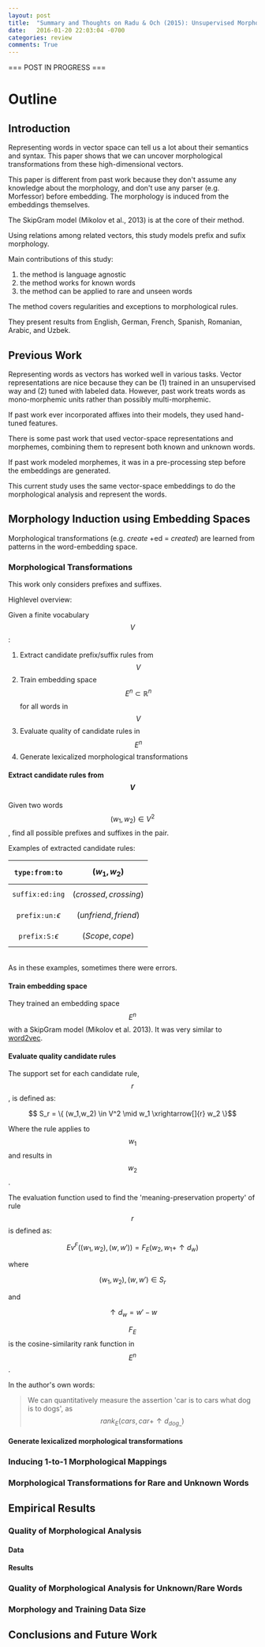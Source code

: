 ```yaml
---
layout: post
title:  "Summary and Thoughts on Radu & Och (2015): Unsupervised Morphology Induction Using Word Embeddings"
date:   2016-01-20 22:03:04 -0700
categories: review
comments: True
---
```


=== POST IN PROGRESS ===

# Outline


## Introduction

Representing words in vector space can tell us a lot about their semantics and syntax. This paper shows that we can uncover morphological transformations from these high-dimensional vectors. 

This paper is different from past work because they don't assume any knowledge about the morphology, and don't use any parser (e.g. Morfessor) before embedding. The morphology is induced from the embeddings themselves.

The SkipGram model (Mikolov et al., 2013) is at the core of their method.

Using relations among related vectors, this study models prefix and sufix morphology.

Main contributions of this study:

1. the method is language agnostic
2. the method works for known words
3. the method can be applied to rare and unseen words

The method covers regularities and exceptions to morphological rules.

They present results from English, German, French, Spanish, Romanian, Arabic, and Uzbek.

## Previous Work

Representing words as vectors has worked well in various tasks. Vector representations are nice because they can be (1) trained in an unsupervised way and (2) tuned with labeled data. However, past work treats words as mono-morphemic units rather than possibly multi-morphemic. 

If past work ever incorporated affixes into their models, they used hand-tuned features.

There is some past work that used vector-space representations and morphemes, combining them to represent both known and unknown words.

If past work modeled morphemes, it was in a pre-processing step before the embeddings are generated. 

This current study uses the same vector-space embeddings to do the morphological analysis and represent the words.


## Morphology Induction using Embedding Spaces

Morphological transformations (e.g. *create* +ed = *created*) are learned from patterns in the word-embedding space.

### Morphological Transformations

This work only considers prefixes and suffixes.

Highlevel overview:

Given a finite vocabulary $$V$$:

1. Extract candidate prefix/suffix rules from $$V$$
2. Train embedding space $$E^n \subset \mathbb{R}^n$$ for all words in $$V$$
3. Evaluate quality of candidate rules in $$E^n$$
4. Generate lexicalized morphological transformations


#### Extract candidate rules from $$V$$

Given two words $$(w_1,w_2) \in V^2$$, find all possible prefixes and suffixes in the pair.

Examples of extracted candidate rules:


| $$\texttt{type:from:to}$$ | $$(w_1,w_2)$$ |
|:---------------------------|:---------------|
| $$\texttt{suffix:ed:ing}$$ | $$(crossed,crossing)$$ |
| $$\texttt{prefix:un:$\epsilon$}$$ | $$(unfriend,friend)$$ |
| $$\texttt{prefix:S:$\epsilon$}$$ | $$(Scope,cope)$$ |

<br>
As in these examples, sometimes there were errors.

#### Train embedding space

They trained an embedding space $$E^n$$ with a SkipGram model (Mikolov et al. 2013). It was very similar to [word2vec][word2vec].

#### Evaluate quality candidate rules

The support set for each candidate rule, $$r$$, is defined as:

$$ S_r = \{ (w_1,w_2) \in V^2 \mid w_1 \xrightarrow[]{r} w_2 \}$$

Where the rule applies to $$w_1$$ and results in $$w_2$$.

The evaluation function used to find the 'meaning-preservation property' of rule $$r$$ is defined as:

$$ Ev^F ((w_1, w_2), (w, w')) = F_E (w_2 , w_1 +  \uparrow d_w) $$

where

$$ (w_1, w_2), (w, w') \in S_r $$

and 

$$ \uparrow d_w = w' − w $$

$$F_E$$ is the cosine-similarity rank function in $$E^n$$.

In the author's own words:

>We can quantitatively measure the assertion 'car is to cars what dog is to dogs', as $$ rank_E(cars, car + \uparrow d_{dog\_}) $$


#### Generate lexicalized morphological transformations

### Inducing 1-to-1 Morphological Mappings

### Morphological Transformations for Rare and Unknown Words

## Empirical Results

### Quality of Morphological Analysis

#### Data

#### Results

### Quality of Morphological Analysis for Unknown/Rare Words

### Morphology and Training Data Size

## Conclusions and Future Work




[word2vec]: code.google.com/p/word2vec


